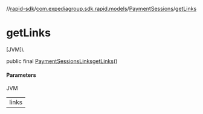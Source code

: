 //[rapid-sdk](../../../index.md)/[com.expediagroup.sdk.rapid.models](../index.md)/[PaymentSessions](index.md)/[getLinks](get-links.md)

# getLinks

[JVM]\

public final [PaymentSessionsLinks](../-payment-sessions-links/index.md)[getLinks](get-links.md)()

#### Parameters

JVM

| |
|---|
| links |
